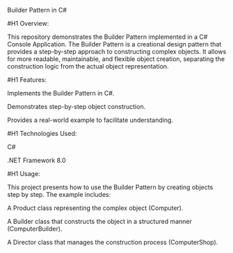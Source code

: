 Builder Pattern in C#

#H1 Overview:

This repository demonstrates the Builder Pattern implemented in a C# Console Application. The Builder Pattern is a creational design pattern that provides a step-by-step approach to constructing complex objects. It allows for more readable, maintainable, and flexible object creation, separating the construction logic from the actual object representation.

#H1 Features:

Implements the Builder Pattern in C#.

Demonstrates step-by-step object construction.

Provides a real-world example to facilitate understanding.

#H1 Technologies Used:

C#

.NET Framework 8.0

#H1 Usage:

This project presents how to use the Builder Pattern by creating objects step by step. The example includes:

A Product class representing the complex object (Computer).

A Builder class that constructs the object in a structured manner (ComputerBuilder).

A Director class that manages the construction process (ComputerShop).
